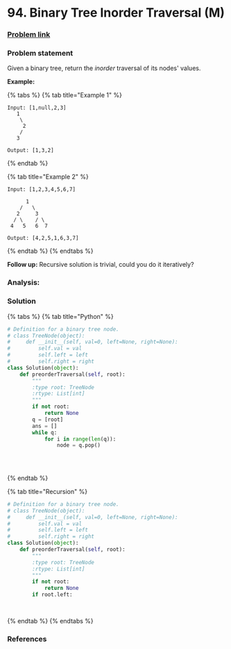 # 94. Binary Tree Inorder Traversal \(M\)

### [Problem link](https://leetcode.com/problems/binary-tree-inorder-traversal/)

### Problem statement

Given a binary tree, return the _inorder_ traversal of its nodes' values.

**Example:**

{% tabs %}
{% tab title="Example 1" %}
```text
Input: [1,null,2,3]
   1
    \
     2
    /
   3

Output: [1,3,2]
```
{% endtab %}

{% tab title="Example 2" %}
```
Input: [1,2,3,4,5,6,7]

      1
    /   \
   2     3
  / \    / \
 4   5   6  7      
 
Output: [4,2,5,1,6,3,7]
```
{% endtab %}
{% endtabs %}

**Follow up:** Recursive solution is trivial, could you do it iteratively?

### Analysis:



### Solution

{% tabs %}
{% tab title="Python" %}
```python
# Definition for a binary tree node.
# class TreeNode(object):
#     def __init__(self, val=0, left=None, right=None):
#         self.val = val
#         self.left = left
#         self.right = right
class Solution(object):
    def preorderTraversal(self, root):
        """
        :type root: TreeNode
        :rtype: List[int]
        """
        if not root:
            return None
        q = [root]
        ans = []
        while q:
            for i in range(len(q)):
                node = q.pop()
                
            
        
```
{% endtab %}

{% tab title="Recursion" %}
```python
# Definition for a binary tree node.
# class TreeNode(object):
#     def __init__(self, val=0, left=None, right=None):
#         self.val = val
#         self.left = left
#         self.right = right
class Solution(object):
    def preorderTraversal(self, root):
        """
        :type root: TreeNode
        :rtype: List[int]
        """
        if not root:
            return None
        if root.left:
            
        
```
{% endtab %}
{% endtabs %}

### References

